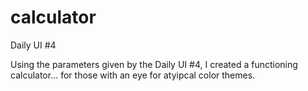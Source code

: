 # calculator
Daily UI #4

Using the parameters given by the Daily UI #4, I created a functioning calculator... for those with an eye for atyipcal color themes.
